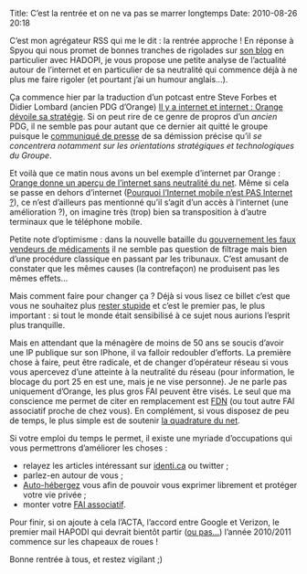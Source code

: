 Title: C’est la rentrée et on ne va pas se marrer longtemps
Date: 2010-08-26 20:18

C’est mon agrégateur RSS qui me le dit : la rentrée approche ! En réponse à
Spyou qui nous promet de bonnes tranches de rigolades sur [son
blog](http://blog.spyou.org/) en particulier avec HADOPI, je vous propose une
petite analyse de l’actualité autour de l’internet et en particulier de sa
neutralité qui commence déjà à ne plus me faire rigoler (et pourtant j’ai un
humour anglais…).

Ça commence hier par la traduction d’un potcast entre Steve Forbes et Didier
Lombard (ancien PDG d’Orange) [Il y a internet et internet : Orange dévoile sa
stratégie](http://fr.readwriteweb.com/2010/08/25/a-la-une/internet-internet-orange-dvoile-sa-stratgie/).
Si on peut rire de ce genre de propros d’un *ancien* PDG, il ne semble pas pour
autant que ce dernier ait quitté le groupe puisque le [communiqué de
presse](http://www.orange.com/fr_FR/presse/communiques/cp100201fr2.jsp) de sa
démission précise qu’il *se concentrera notamment sur les orientations
stratégiques et technologiques du Groupe*.

Et voilà que ce matin nous avons un bel exemple d’internet par Orange : [Orange
donne un aperçu de l’internet sans neutralité du
net](http://fr.readwriteweb.com/2010/08/26/a-la-une/orange-donne-aperu-de-linternet-sans-neutralit-du-net/).
Même si cela se passe en dehors d’internet ([Pourquoi l’Internet mobile n’est
PAS Internet
?](http://blog.fdn.fr/post/2010/03/22/Pourquoi-l%E2%80%99Internet-mobile-n%E2%80%99est-PAS-Internet)),
ce n’est d’ailleurs pas mentionné qu’il s’agit d’un accès à l’internet (une
amélioration ?), on imagine très (trop) bien sa transposition à d’autre
terminaux que le téléphone mobile.

Petite note d’optimisme : dans la nouvelle bataille du [gouvernement les faux
vendeurs de
médicaments](http://www.clubic.com/antivirus-securite-informatique/virus-hacker-piratage/spam-pourriel/actualite-360828-gouvernement-entrer-guerre-faux-vendeurs-medicaments.html)
il ne semble pas question de filtrage mais bien d’une procédure classique en
passant par les tribunaux. C’est amusant de constater que les mêmes causes (la
contrefaçon) ne produisent pas les mêmes effets…

Mais comment faire pour changer ça ? Déjà si vous lisez ce billet c’est que vous
ne souhaitez plus [rester
stupide](http://blog.spyou.org/wordpress-mu/2010/08/25/restez-stupides-cest-important/)
et c’est le premier pas, le plus important : si tout le monde était sensibilisé
à ce sujet nous aurions l’esprit plus tranquille.

Mais en attendant que la ménagère de moins de 50 ans se soucis d’avoir une IP
publique sur son IPhone, il va falloir redoubler d’efforts. La première chose à
faire, peut être radicale, et de changer d’opérateur réseau si vous vous
apercevez d’une atteinte à la neutralité du réseau (pour information, le blocage
du port 25 en est une, mais je ne vise personne). Je ne parle pas uniquement
d’Orange, les plus gros FAI peuvent être visés. Le seul que ma conscience me
permet de citer en remplacement est [FDN](http://www.fdn.fr/) (ou tout autre FAI
associatif proche de chez vous). En complément, si vous disposez de peu de
temps, le plus simple est de soutenir [la quadrature du
net](http://www.laquadrature.net/fr).

Si votre emploi du temps le permet, il existe une myriade d’occupations qui vous
permettrons d’améliorer les choses :

* relayez les articles intéressant sur [identi.ca](http://identi.ca/) ou twitter ;
* parlez-en autour de vous ;
* [Auto-hébergez](http://www.auto-hebergement.fr/) vous afin de pouvoir vous exprimer librement et protéger votre vie privée ;
* monter votre [FAI associatif](demain-je-cree-mon-fai.md).

Pour finir, si on ajoute à cela l’ACTA, l’accord entre Google et Verizon, le
premier mail HAPODI qui devrait bientôt partir ([ou
pas…](http://blog.spyou.org/wordpress-mu/2010/08/12/fdn-et-le-conseil-detat/))
l’année 2010/2011 commence sur les chapeaux de roues !

Bonne rentrée à tous, et restez vigilant ;)
